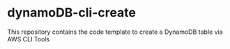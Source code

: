 # dynamoDB-cli-create
This repository contains the code template to create a DynamoDB table via AWS CLI Tools
